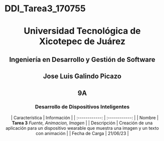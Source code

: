 # DDI_Tarea3_170755

<div align="center">
  
# Universidad Tecnológica de Xicotepec de Juárez


## Ingeniería en Desarrollo y Gestión de Software
## Jose Luis Galindo Picazo 
## 9A
### Desarrollo de Dispositivos Inteligentes




&nbsp;
&nbsp;
|  Característica |  Información |
| :------------: | :------------: |
| Nombre | **Tarea 3** *Fuente, Animacion, Imagen* |
| Descripción  | Creación de una aplicación para un dispositivo wearable que muestra una imagen y un texto con animación  |
|  Fecha de Carga | 21/06/23  |
